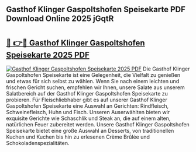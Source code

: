 ## Gasthof Klinger Gaspoltshofen Speisekarte PDF Download Online 2025 jGqtR

# <h2><a href="http://gccmtqx.nevu.top/?p=Gasthof+Klinger+Gaspoltshofen+Speisekarte">🔗 👉🔴 Gasthof Klinger Gaspoltshofen Speisekarte 2025 PDF</a></h2>

[![Gasthof Klinger Gaspoltshofen Speisekarte 2025 PDF](https://i.imgur.com/dBaPXMq.png)](http://gccmtqx.nevu.top/?p=Gasthof+Klinger+Gaspoltshofen+Speisekarte)
Die Gasthof Klinger Gaspoltshofen Speisekarte ist eine Gelegenheit, die Vielfalt zu genießen und etwas für sich selbst zu wählen. Wenn Sie nach einem leichten und frischen Gericht suchen, empfehlen wir Ihnen, unsere Salate aus unserem Salatbereich auf der Gasthof Klinger Gaspoltshofen Speisekarte zu probieren. Für Fleischliebhaber gibt es auf unserer Gasthof Klinger Gaspoltshofen Speisekarte eine Auswahl an Gerichten: Rindfleisch, Schweinefleisch, Huhn und Fisch. Unseren Auserwählten bieten wir exquisite Gerichte wie Schaschlik und Steak an, die auf einem alten, natürlichen Feuer zubereitet werden. Unsere Gasthof Klinger Gaspoltshofen Speisekarte bietet eine große Auswahl an Desserts, von traditionellen Kuchen und Kuchen bis hin zu erlesenen Crème Brûlée und Schokoladenspezialitäten.
